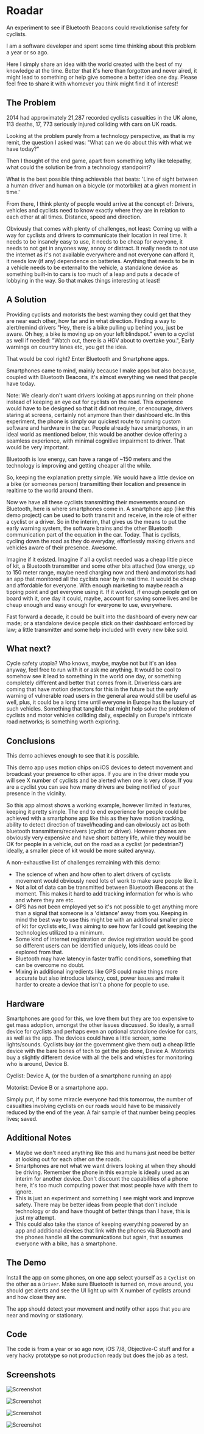 # Roadar

An experiment to see if Bluetooth Beacons could revolutionise safety for cyclists.

I am a software developer and spent some time thinking about this problem a year or so ago.

Here I simply share an idea with the world created with the best of my knowledge at the time. Better that it's here than forgotton and never aired, it might lead to something or help give someone a better idea one day. Please feel free to share it with whomever you think might find it of interest!

## The Problem

2014 had approximately 21,287 recorded cyclists casualties in the UK alone, 113 deaths, 17, 773 seriously injured colliding with cars on UK roads.

Looking at the problem purely from a technology perspective, as that is my remit, the question I asked was: "What can we do about this with what we have today?"

Then I thought of the end game, apart from something lofty like telepathy, what could the solution be from a technology standpoint?

What is the best possible thing achievable that beats: 'Line of sight between a human driver and human on a bicycle (or motorbike) at a given moment in time.'

From there, I think plenty of people would arrive at the concept of: Drivers, vehicles and cyclists need to know exactly where they are in relation to each other at all times. Distance, speed and direction.

Obviously that comes with plenty of challenges, not least: Coming up with a way for cyclists and drivers to communicate their location in real time. It needs to be insanely easy to use, it needs to be cheap for everyone, it needs to not get in anyones way, annoy or distract. It really needs to not use the internet as it's not available everywhere and not everyone can afford it, it needs low (if any) dependence on batteries. Anything that needs to be in a vehicle needs to be external to the vehicle, a standalone device as something built-in to cars is too much of a leap and puts a decade of lobbying in the way. So that makes things interesting at least!

## A Solution

Providing cyclists and motorists the best warning they could get that they are near each other, how far and in what direction. Finding a way to alert/remind drivers "Hey, there is a bike pulling up behind you, just be aware. Oh hey, a bike is moving up on your left blindspot." even to a cyclist as well if needed: "Watch out, there is a HGV about to overtake you.", Early warnings on country lanes etc, you get the idea. 

That would be cool right? Enter Bluetooth and Smartphone apps. 

Smartphones came to mind, mainly because I make apps but also because, coupled with Bluetooth Beacons, it's almost everything we need that people have today.

Note: We clearly don't want drivers looking at apps running on their phone instead of keeping an eye out for cyclists on the road. This experience would have to be designed so that it did not require, or encourage, drivers staring at screens, certainly not anymore than their dashboard etc. In this experiment, the phone is simply our quickest route to running custom software and hardware in the car. People already have smartphones, in an ideal world as mentioned below, this would be another device offering a seamless experience, with minimal cognitive impairment to driver. That would be very important.

Bluetooth is low energy, can have a range of ~150 meters and the technology is improving and getting cheaper all the while.

So, keeping the explanation pretty simple. We would have a little device on a bike (or someones person) transmitting their location and presence in realtime to the world around them.

Now we have all these cyclists transmitting their movements around on Bluetooth, here is where smartphones come in. A smartphone app (like this demo project) can be used to both transmit and receive, in the role of either a cyclist or a driver. So in the interim, that gives us the means to put the early warning system, the software brains and the other Bluetooth communication part of the equation in the car. Today. That is cyclists, cycling down the road as they do everyday, effortlessly making drivers and vehicles aware of their presence. Awesome.

Imagine if it existed. Imagine if all a cyclist needed was a cheap little piece of kit, a Bluetooth transmitter and some other bits attached (low energy, up to 150 meter range, maybe need charging now and then) and motorists had an app that monitored all the cyclists near by in real time. It would be cheap and affordable for everyone. With enough marketing to maybe reach a tipping point and get everyone using it. If it worked, if enough people get on board with it, one day it could, maybe, account for saving some lives and be cheap enough and easy enough for everyone to use, everywhere. 

Fast forward a decade, it could be built into the dashboard of every new car made; or a standalone device people stick on their dashboard enforced by law; a little transmitter and some help included with every new bike sold.

## What next?

Cycle safety utopia? Who knows, maybe, maybe not but it's an idea anyway, feel free to run with it or ask me anything. It would be cool to somehow see it lead to something in the world one day, or something completely different and better that comes from it. Driverless cars are coming that have motion detectors for this in the future but the early warning of vulnerable road users in the general area would still be useful as well, plus, it could be a long time until everyone in Europe has the luxury of such vehicles. Something that tangible that might help solve the problem of cyclists and motor vehicles colliding daily, especially on Europe's intricate road networks; is something worth exploring.

## Conclusions

This demo achieves enough to see that it is possible.

This demo app uses motion chips on iOS devices to detect movement and broadcast your presence to other apps.
If you are in the driver mode you will see X number of cyclists and be alerted when one is very close.
If you are a cyclist you can see how many drivers are being notified of your presence in the vicinity.

So this app almost shows a working example, however limited in features, keeping it pretty simple. The end to end experience for people could be achieved with a smartphone app like this as they have motion tracking, ability to detect direction of travel/heading and can obviously act as both bluetooth transmitters/receivers (cyclist or driver). However phones are obviously very expensive and have short battery life, while they would be OK for people in a vehicle, out on the road as a cyclist (or pedestrian?) ideally, a smaller piece of kit would be more suited anyway.

A non-exhaustive list of challenges remaining with this demo:

- The science of when and how often to alert drivers of cyclists movement would obviously need lots of work to make sure people like it.
- Not a lot of data can be transmitted between Bluetooth iBeacons at the moment. This makes it hard to add tracking information for who is who and where they are etc.
- GPS has not been employed yet so it's not possible to get anything more than a signal that someone is a 'distance' away from you. Keeping in mind the best way to use this might be with an additional smaller piece of kit for cyclists etc, I was aiming to see how far I could get keeping the technologies utilized to a minimum. 
- Some kind of internet registration or device registration would be good so different users can be identified uniquely, lots ideas could be explored from that.
- Bluetooth may have latency in faster traffic conditions, something that can be overcome no doubt.
- Mixing in additional ingredients like GPS could make things more accurate but also introduce latency, cost, power issues and make it harder to create a device that isn't a phone for people to use.

## Hardware

Smartphones are good for this, we love them but they are too expensive to get mass adoption, amongst the other issues discussed. So ideally, a small device for cyclists and perhaps even an optional standalone device for cars, as well as the app.
The devices could have a little screen, some lights/sounds. Cyclists buy (or the government give them out) a cheap little device with the bare bones of tech to get the job done, Device A. Motorists buy a slightly different device with all the bells and whistles for monitoring who is around, Device B.

Cyclist:  Device A, (or the burden of a smartphone running an app)

Motorist: Device B or a smartphone app.

Simply put, if by some miracle everyone had this tomorrow, the number of casualties involving cyclists on our roads would have to be massively reduced by the end of the year. A fair sample of that number being peoples lives; saved.


## Additional Notes

- Maybe we don't need anything like this and humans just need be better at looking out for each other on the roads.
- Smartphones are not what we want drivers looking at when they should be driving. Remember the phone in this example is ideally used as an interim for another device. Don't discount the capabilities of a phone here, it's too much computing power that most people have with them to ignore.
- This is just an experiment and something I see might work and improve safety. There may be better ideas from people that don't include technology or do and have thought of better things than I have, this is just my attempt.
- This could also take the stance of keeping everything powered by an app and additional devices that link with the phones via Bluetooth and the phones handle all the communications but again, that assumes everyone with a bike, has a smartphone.

## The Demo

Install the app on some phones, on one app select yourself as a `Cyclist` on the other as a `Driver`. Make sure Bluetooth is turned on, move around, you should get alerts and see the UI light up with X number of cyclists around and how close they are.

The app should detect your movement and notify other apps that you are near and moving or stationary.


## Code

The code is from a year or so ago now, iOS 7/8, Objective-C stuff and for a very hacky prototype so not production ready but does the job as a test.

## Screenshots

![Screenshot](https://raw.githubusercontent.com/robinhayward/Roadar/master/Screenshots/Screenshot4.png)

![Screenshot](https://raw.githubusercontent.com/robinhayward/Roadar/master/Screenshots/Screenshot3.png)

![Screenshot](https://raw.githubusercontent.com/robinhayward/Roadar/master/Screenshots/Screenshot2.png)

![Screenshot](https://raw.githubusercontent.com/robinhayward/Roadar/master/Screenshots/Screenshot1.png)
